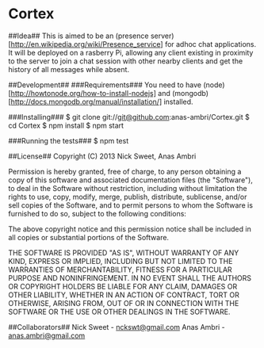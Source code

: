 Cortex
======

##Idea##
This is aimed to be an (presence server)[http://en.wikipedia.org/wiki/Presence_service] for adhoc chat applications. It will be deployed on a rasberry Pi, allowing any client existing in proximity to the server to join a chat session with other nearby clients and get the history of all messages while absent.


##Development##
###Requirements###
You need to have (node)[http://howtonode.org/how-to-install-nodejs] and (mongodb)[http://docs.mongodb.org/manual/installation/] installed.

###Installing###
	   $ git clone git://git@github.com:anas-ambri/Cortex.git
	   $ cd Cortex
	   $ npm install
	   $ npm start

###Running the tests###
	   $ npm test

##License##
Copyright (C) 2013 Nick Sweet, Anas Ambri

Permission is hereby granted, free of charge, to any person obtaining a copy of this software and associated documentation files (the "Software"), to deal in the Software without restriction, including without limitation the rights to use, copy, modify, merge, publish, distribute, sublicense, and/or sell copies of the Software, and to permit persons to whom the Software is furnished to do so, subject to the following conditions:

The above copyright notice and this permission notice shall be included in all copies or substantial portions of the Software.

THE SOFTWARE IS PROVIDED "AS IS", WITHOUT WARRANTY OF ANY KIND, EXPRESS OR IMPLIED, INCLUDING BUT NOT LIMITED TO THE WARRANTIES OF MERCHANTABILITY, FITNESS FOR A PARTICULAR PURPOSE AND NONINFRINGEMENT. IN NO EVENT SHALL THE AUTHORS OR COPYRIGHT HOLDERS BE LIABLE FOR ANY CLAIM, DAMAGES OR OTHER LIABILITY, WHETHER IN AN ACTION OF CONTRACT, TORT OR OTHERWISE, ARISING FROM, OUT OF OR IN CONNECTION WITH THE SOFTWARE OR THE USE OR OTHER DEALINGS IN THE SOFTWARE.


##Collaborators##
Nick Sweet - nckswt@gmail.com
Anas Ambri - anas.ambri@gmail.com